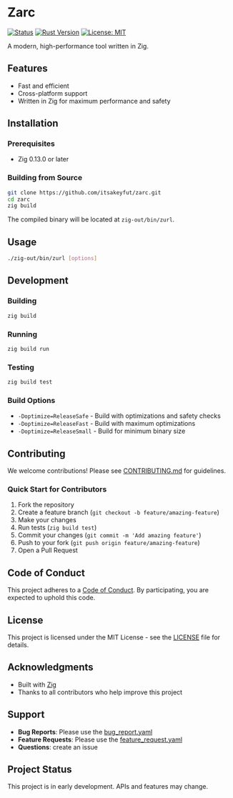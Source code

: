 # Zarc

[![Status](https://img.shields.io/badge/status-active--development-brightgreen?style=flat-square)]()
[![Rust Version](https://img.shields.io/badge/zig-1.15.2+-orange.svg)](https://ziglang.org/)
[![License: MIT](https://img.shields.io/badge/License-MIT-red.svg)](https://opensource.org/licenses/MIT)

A modern, high-performance tool written in Zig.

## Features

- Fast and efficient
- Cross-platform support
- Written in Zig for maximum performance and safety

## Installation

### Prerequisites

- Zig 0.13.0 or later

### Building from Source

```bash
git clone https://github.com/itsakeyfut/zarc.git
cd zarc
zig build
```

The compiled binary will be located at `zig-out/bin/zurl`.

## Usage

```bash
./zig-out/bin/zurl [options]
```

## Development

### Building

```bash
zig build
```

### Running

```bash
zig build run
```

### Testing

```bash
zig build test
```

### Build Options

- `-Doptimize=ReleaseSafe` - Build with optimizations and safety checks
- `-Doptimize=ReleaseFast` - Build with maximum optimizations
- `-Doptimize=ReleaseSmall` - Build for minimum binary size

## Contributing

We welcome contributions! Please see [CONTRIBUTING.md](.github/CONTRIBUTING.md) for guidelines.

### Quick Start for Contributors

1. Fork the repository
2. Create a feature branch (`git checkout -b feature/amazing-feature`)
3. Make your changes
4. Run tests (`zig build test`)
5. Commit your changes (`git commit -m 'Add amazing feature'`)
6. Push to your fork (`git push origin feature/amazing-feature`)
7. Open a Pull Request

## Code of Conduct

This project adheres to a [Code of Conduct](.github/CODE_OF_CONDUCT.md). By participating, you are expected to uphold this code.

## License

This project is licensed under the MIT License - see the [LICENSE](LICENSE) file for details.

## Acknowledgments

- Built with [Zig](https://ziglang.org/)
- Thanks to all contributors who help improve this project

## Support

- **Bug Reports**: Please use the [bug_report.yaml](.github/ISSUE_TEMPLATE/bug_report.yaml)
- **Feature Requests**: Please use the [feature_request.yaml](.github/ISSUE_TEMPLATE/feature_request.yaml)
- **Questions**: create an issue

## Project Status

This project is in early development. APIs and features may change.